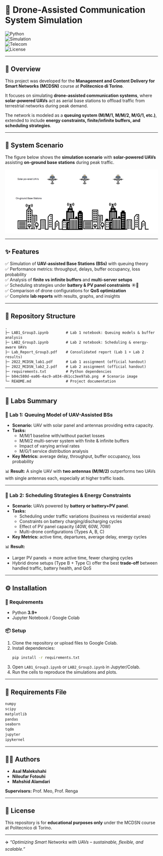 # 🚀 Drone-Assisted Communication System Simulation  

![Python](https://img.shields.io/badge/Python-3.9+-blue?logo=python)  
![Simulation](https://img.shields.io/badge/Simulation-Queuing%20Theory-orange)  
![Telecom](https://img.shields.io/badge/Domain-Telecom%20Networks-green)  
![License](https://img.shields.io/badge/License-Academic-lightgrey)  

---

## 📍 Overview  
This project was developed for the **Management and Content Delivery for Smart Networks (MCDSN)** course at **Politecnico di Torino**.  

It focuses on simulating **drone-assisted communication systems**, where **solar-powered UAVs** act as aerial base stations to offload traffic from terrestrial networks during peak demand.  

The network is modeled as a **queuing system (M/M/1, M/M/2, M/G/1, etc.)**, extended to include **energy constraints, finite/infinite buffers, and scheduling strategies**.  

---

## 📸 System Scenario  

The figure below shows the **simulation scenario** with **solar-powered UAVs** assisting **on-ground base stations** during peak traffic.  

<img src="image scenario.png" alt="System Scenario" width="600"/>



---

## ✨ Features  
✅ Simulation of **UAV-assisted Base Stations (BSs)** with queuing theory  
✅ Performance metrics: throughput, delays, buffer occupancy, loss probability  
✅ Analysis of **finite vs infinite buffers** and **multi-server setups**  
✅ Scheduling strategies under **battery & PV panel constraints** ☀️🔋  
✅ Comparison of drone configurations for **QoS optimization**  
✅ Complete **lab reports** with results, graphs, and insights  

---

## 📂 Repository Structure  

```
.
├─ LAB1_Group3.ipynb        # Lab 1 notebook: Queuing models & buffer analysis  
├─ LAB2_Group3.ipynb        # Lab 2 notebook: Scheduling & energy-aware UAVs  
├─ Lab_Report_Group3.pdf    # Consolidated report (Lab 1 + Lab 2 results)  
├─ 2022_MCDSN_lab1.pdf      # Lab 1 assignment (official handout)  
├─ 2022_MCDSN_lab2_2.pdf    # Lab 2 assignment (official handout)  
├─ requirements.txt         # Python dependencies  
├─ b04c580d-ea06-4ac9-a034-d61cc3ee97ab.png  # Scenario image  
└─ README.md                # Project documentation

```

---

## 🧪 Labs Summary  

### 📘 Lab 1: Queuing Model of UAV-Assisted BSs  
- **Scenario:** UAV with solar panel and antennas providing extra capacity.  
- **Tasks:**  
  - M/M/1 baseline with/without packet losses  
  - M/M/2 multi-server system with finite & infinite buffers  
  - Impact of varying arrival rates  
  - M/G/1 service distribution analysis  
- **Key Metrics:** average delay, throughput, buffer occupancy, loss probability  

📊 **Result:** A single UAV with **two antennas (M/M/2)** outperforms two UAVs with single antennas each, especially at higher traffic loads.  

---

### 📘 Lab 2: Scheduling Strategies & Energy Constraints  
- **Scenario:** UAVs powered by **battery or battery+PV panel**.  
- **Tasks:**  
  - Scheduling under traffic variations (business vs residential areas)  
  - Constraints on battery charging/discharging cycles  
  - Effect of PV panel capacity (40W, 60W, 70W)  
  - Multi-drone configurations (Types A, B, C)  
- **Key Metrics:** active time, departures, average delay, energy cycles  

📊 **Result:**  
- Larger PV panels → more active time, fewer charging cycles  
- Hybrid drone setups (Type B + Type C) offer the best **trade-off** between handled traffic, battery health, and QoS  

---

## ⚙️ Installation  

### 🔑 Requirements  
- Python **3.9+**  
- Jupyter Notebook / Google Colab  

### 📦 Setup  
1. Clone the repository or upload files to Google Colab.  
2. Install dependencies:  
   ```bash
   pip install -r requirements.txt
   ```  
3. Open `LAB1_Group3.ipynb` or `LAB2_Group3.ipynb` in Jupyter/Colab.  
4. Run the cells to reproduce the simulations and plots.  

---

## 📜 Requirements File  

```txt
numpy
scipy
matplotlib
pandas
seaborn
tqdm
jupyter
ipykernel
```

---

## 👩‍💻 Authors  
- **Asal Malekshahi**   
- **Niloufar Fotouhi** 
- **Mahshid Alamdari** 

**Supervisors:** Prof. Meo, Prof. Renga  

---

## 📜 License  
This repository is for **educational purposes only** under the MCDSN course at Politecnico di Torino.  

---
✈️ *“Optimizing Smart Networks with UAVs – sustainable, flexible, and scalable.”*
